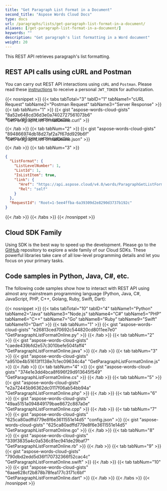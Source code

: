```yaml
---
title: "Get Paragraph List Format in a Document"
second_title: "Aspose Words Cloud Docs"
type: docs
url: /paragraphs/lists/get-paragraph-list-format-in-a-document/
aliases: [/get-paragraph-list-format-in-a-document/]
keywords: ""
description: "Get paragraph's list formatting in a Word document"
weight: 20
---
```


This REST API retrieves paragraph's list formatting.

## REST API calls using cURL and Postman

You can carry out REST API interactions using `cURL` and `Postman`. Please read these <a href="/words/getting-started/quickstart/">instructions</a> to receive a personal `JWT_TOKEN` for authorization.

{{< nosnippet >}}
{{< tabs tabTotal="3" tabID="1" tabName1="cURL Request" tabName2="Postman Request" tabName3="Server Response" >}}
{{< tab tabNum="1" >}}
{{< gist "aspose-words-cloud-gists" "8a52e648cd36d3e0a7402727561073b6" "GetParagraphListFormatOnline.curl" >}}

<p style="margin-top:-32px;font-size:80%;font-style:italic">To get a JWT token use this <a href="/words/getting-started/quickstart/">instruction</a></p>

{{< /tab >}}
{{< tab tabNum="2" >}}
{{< gist "aspose-words-cloud-gists" "894866974db18d27af2a7f67dd929b6f" "GetParagraphListFormatOnline.json" >}}

<p style="margin-top:-32px;font-size:80%;font-style:italic">To get a JWT token use this <a href="/words/getting-started/quickstart/">instruction</a></p>

{{< /tab >}}
{{< tab tabNum="3" >}}
```json
{
  "ListFormat": {
    "ListLevelNumber": 1,
    "ListId": 1,
    "IsListItem": true,
    "link": {
      "Href": "https://api.aspose.cloud/v4.0/words/ParagraphGetListFormat.doc/sections/0/body/paragraphs/1/listFormat",
      "Rel": "self"
    }
  },
  "RequestId": "Root=1-5ee4ffba-6a39309d2e8290d3737b192c"
}
```
{{< /tab >}}
{{< /tabs >}}
{{< /nosnippet >}}

## Cloud SDK Family

Using SDK is the best way to speed up the development. Please go to the [GitHub](https://github.com/aspose-words-cloud) repository to explore a wide family of our Cloud SDKs. These powerful libraries take care of all low-level programming details and let you focus on your primary tasks.

## Code samples in Python, Java, C#, etc.

The following code samples show how to interact with REST API using almost any mainstream programming language (Python, Java, C#, JavaScript, PHP, C++, Golang, Ruby, Swift, Dart):

{{< nosnippet >}}
{{< tabs tabTotal="10" tabID="4" tabName1="Python" tabName2="Java" tabName3="Node.js" tabName4="C#" tabName5="PHP" tabName6="C++" tabName7="Go" tabName8="Ruby" tabName9="Swift" tabName10="Dart" >}}
{{< tab tabNum="1" >}}
{{< gist "aspose-words-cloud-gists" "e26813ced70692c544820cd8011ee7e0" "GetParagraphListFormatOnline.py" >}}
{{< /tab >}}
{{< tab tabNum="2" >}}
{{< gist "aspose-words-cloud-gists" "caede439bfd2e57c3010befe504faff4" "GetParagraphListFormatOnline.java" >}}
{{< /tab >}}
{{< tab tabNum="3" >}}
{{< gist "aspose-words-cloud-gists" "a9510e4b51613f1138e7c1ec09634c4a" "GetParagraphListFormatOnline.js" >}}
{{< /tab >}}
{{< tab tabNum="4" >}}
{{< gist "aspose-words-cloud-gists" "374e1e3dd4bca8f696f29d913645f549" "GetParagraphListFormatOnline.cs" >}}
{{< /tab >}}
{{< tab tabNum="5" >}}
{{< gist "aspose-words-cloud-gists" "e2a72445b96362dc0117f06ab54bb94a" "GetParagraphListFormatOnline.php" >}}
{{< /tab >}}
{{< tab tabNum="6" >}}
{{< gist "aspose-words-cloud-gists" "49aa5151a094849179bae8672c887a0e" "GetParagraphListFormatOnline.cpp" >}}
{{< /tab >}}
{{< tab tabNum="7" >}}
{{< gist "aspose-words-cloud-gists" "625ca80adffd779e8f6e3611551e14d5" "config.json" >}}
{{< gist "aspose-words-cloud-gists" "625ca80adffd779e8f6e3611551e14d5" "GetParagraphListFormatOnline.go" >}}
{{< /tab >}}
{{< tab tabNum="8" >}}
{{< gist "aspose-words-cloud-gists" "339f3835a4c0a536c81ec941de29baf7" "GetParagraphListFormatOnline.rb" >}}
{{< /tab >}}
{{< tab tabNum="9" >}}
{{< gist "aspose-words-cloud-gists" "790dbd2edd5d36f170732366f52cac4c" "GetParagraphListFormatOnline.swift" >}}
{{< /tab >}}
{{< tab tabNum="10" >}}
{{< gist "aspose-words-cloud-gists" "6aae628cf2b878b78fea177c3171c6bf" "GetParagraphListFormatOnline.dart" >}}
{{< /tab >}}
{{< /tabs >}}
{{< /nosnippet >}}
